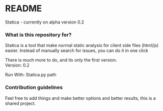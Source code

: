 # README #

Statica - currently on alpha version 0.2

### What is this repository for? ###

Statica is a tool that make normal static analysis for client side files (html/js) easier.
Instead of manually search for issues, you can do it in one click

There is much more to do, and its only the first version.  
Version: 0.2

Run With:
Statica.py path

### Contribution guidelines ###

Feel free to add things and make better options and better results, this is a shared project.
